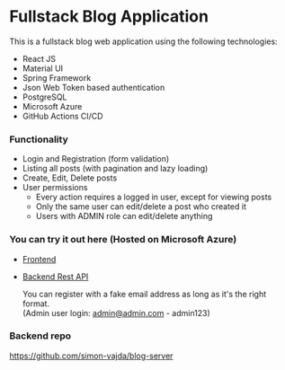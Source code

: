 # Fullstack Blog Application

This is a fullstack blog web application using the following technologies:

- React JS
- Material UI
- Spring Framework
- Json Web Token based authentication
- PostgreSQL
- Microsoft Azure
- GitHub Actions CI/CD

### Functionality

- Login and Registration (form validation)
- Listing all posts (with pagination and lazy loading)
- Create, Edit, Delete posts
- User permissions
  - Every action requires a logged in user, except for viewing posts
  - Only the same user can edit/delete a post who created it
  - Users with ADMIN role can edit/delete anything

### You can try it out here (Hosted on Microsoft Azure)

- [Frontend](https://zealous-dune-0654bd403.1.azurestaticapps.net/)
- [Backend Rest API](https://blog-server.azurewebsites.net/api/v1/post)

  You can register with a fake email address as long as it's the right format.<br>
  (Admin user login: admin@admin.com - admin123)

### Backend repo

https://github.com/simon-vajda/blog-server
